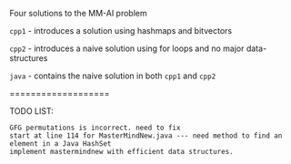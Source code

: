 Four solutions to the MM-AI problem

`cpp1` - introduces a solution using hashmaps and bitvectors

`cpp2` - introduces a naive solution using for loops and no major data-structures

`java` - contains the naive solution in both `cpp1` and `cpp2`

===================

TODO LIST:
```angular2html
GFG permutations is incorrect. need to fix
start at line 114 for MasterMindNew.java --- need method to find an element in a Java HashSet
implement mastermindnew with efficient data structures.
```